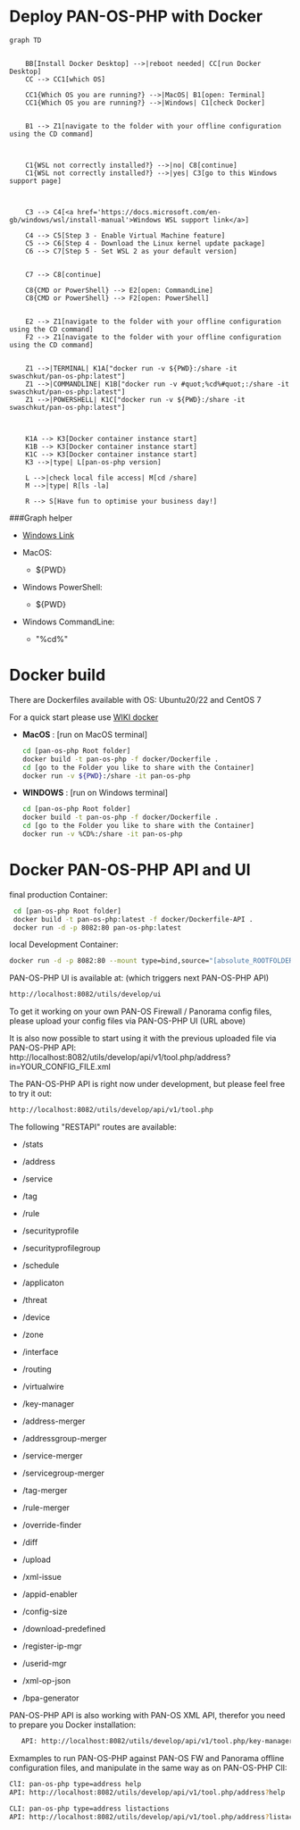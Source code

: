 Deploy PAN-OS-PHP with Docker
===========

```mermaid
graph TD
    
    
    BB[Install Docker Desktop] -->|reboot needed| CC[run Docker Desktop]
    CC --> CC1[which OS]
    
    CC1{Which OS you are running?} -->|MacOS| B1[open: Terminal]
    CC1{Which OS you are running?} -->|Windows| C1[check Docker]
    
    
    B1 --> Z1[navigate to the folder with your offline configuration using the CD command]
       
 
    
    C1{WSL not correctly installed?} -->|no| C8[continue]
    C1{WSL not correctly installed?} -->|yes| C3[go to this Windows support page]
    
   
    
    C3 --> C4[<a href='https://docs.microsoft.com/en-gb/windows/wsl/install-manual'>Windows WSL support link</a>]
    
    C4 --> C5[Step 3 - Enable Virtual Machine feature]
    C5 --> C6[Step 4 - Download the Linux kernel update package]
    C6 --> C7[Step 5 - Set WSL 2 as your default version]
    
    
    C7 --> C8[continue]
    
    C8{CMD or PowerShell} --> E2[open: CommandLine]
    C8{CMD or PowerShell} --> F2[open: PowerShell]
    
    
    E2 --> Z1[navigate to the folder with your offline configuration using the CD command]  
    F2 --> Z1[navigate to the folder with your offline configuration using the CD command]
    
    
    Z1 -->|TERMINAL| K1A["docker run -v ${PWD}:/share -it swaschkut/pan-os-php:latest"]
    Z1 -->|COMMANDLINE| K1B["docker run -v #quot;%cd%#quot;:/share -it swaschkut/pan-os-php:latest"]
    Z1 -->|POWERSHELL| K1C["docker run -v ${PWD}:/share -it swaschkut/pan-os-php:latest"]
    
  
    
    K1A --> K3[Docker container instance start]
    K1B --> K3[Docker container instance start]
    K1C --> K3[Docker container instance start]
    K3 -->|type| L[pan-os-php version]

    L -->|check local file access| M[cd /share]
    M -->|type| R[ls -la]
    
    R --> S[Have fun to optimise your business day!]
```

###Graph helper
- [Windows Link](https://docs.microsoft.com/en-gb/windows/wsl/install-manual)

- MacOS:
  - ${PWD}
- Windows PowerShell: 
  - ${PWD}
- Windows CommandLine: 
  - "%cd%"


Docker build
============

There are Dockerfiles available with OS: Ubuntu20/22 and CentOS 7

For a quick start please use [WIKI docker](https://github.com/PaloAltoNetworks/pan-os-php/wiki/docker)


* **MacOS** : [run on MacOS terminal]
	```bash
	cd [pan-os-php Root folder]
	docker build -t pan-os-php -f docker/Dockerfile .
	cd [go to the Folder you like to share with the Container]
	docker run -v ${PWD}:/share -it pan-os-php
	```

* **WINDOWS** : [run on Windows terminal]
	```bash
	cd [pan-os-php Root folder]
	docker build -t pan-os-php -f docker/Dockerfile .
	cd [go to the Folder you like to share with the Container]
	docker run -v %CD%:/share -it pan-os-php
	```

Docker PAN-OS-PHP API and UI
============
final production Container:
   ```bash
    cd [pan-os-php Root folder]
    docker build -t pan-os-php:latest -f docker/Dockerfile-API .
    docker run -d -p 8082:80 pan-os-php:latest
   ```
local Development Container:
   ```bash
   docker run -d -p 8082:80 --mount type=bind,source="[absolute_ROOTFOLDER]/pan-os-php",target=/var/www/html -v [absolute_ROOTFOLDER]/pan-os-php/var/docker/uploads.ini:/usr/local/etc/php/conf.d/uploads.ini php:apache
   ```

PAN-OS-PHP UI is available at: (which triggers next PAN-OS-PHP API)
   ```bash
   http://localhost:8082/utils/develop/ui
   ```
To get it working on your own PAN-OS Firewall / Panorama config files,
please upload your config files via PAN-OS-PHP UI (URL above)

It is also now possible to start using it with the previous uploaded file via PAN-OS-PHP API:
http://localhost:8082/utils/develop/api/v1/tool.php/address?in=YOUR_CONFIG_FILE.xml


The PAN-OS-PHP API is right now under development, but please feel free to try it out:
   ```bash
   http://localhost:8082/utils/develop/api/v1/tool.php
   ```

The following "RESTAPI" routes are available:
- /stats


- /address
- /service
- /tag
- /rule
- /securityprofile
- /securityprofilegroup
- /schedule

- /applicaton
- /threat

- /device


- /zone
- /interface
- /routing
- /virtualwire

- /key-manager

- /address-merger
- /addressgroup-merger
- /service-merger
- /servicegroup-merger
- /tag-merger
- /rule-merger

- /override-finder
- /diff
- /upload
- /xml-issue
- /appid-enabler
- /config-size
- /download-predefined
- /register-ip-mgr
- /userid-mgr
- /xml-op-json
- /bpa-generator

PAN-OS-PHP API is also working with PAN-OS XML API, therefor you need to prepare you Docker installation:
```bash
   API: http://localhost:8082/utils/develop/api/v1/tool.php/key-manager?&add=MGMTIP&user=USERNAME&pw=PASSWORD
   ```


Exmamples to run PAN-OS-PHP against PAN-OS FW and Panorama offline configuration files, and manipulate in the same way as on PAN-OS-PHP ClI:
   ```bash
   ClI: pan-os-php type=address help
   API: http://localhost:8082/utils/develop/api/v1/tool.php/address?help
   ```
   ```bash
   CLI: pan-os-php type=address listactions
   API: http://localhost:8082/utils/develop/api/v1/tool.php/address?listactions
   ```
